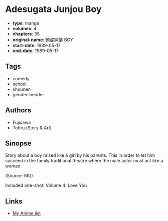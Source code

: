 # Adesugata Junjou Boy

-   **type**: manga
-   **volumes**: 4
-   **chapters**: 35
-   **original-name**: 艶姿純情 BOY
-   **start-date**: 1989-05-17
-   **end-date**: 1989-05-17

## Tags

-   comedy
-   school
-   shounen
-   gender-bender

## Authors

-   Fujisawa
-   Tohru (Story & Art)

## Sinopse

Story about a boy raised like a girl by his parents. This in order to let him succeed in the family traditional theatre where the male actor must act like a woman.

(Source: MU)

Included one-shot:
Volume 4: Love You

## Links

-   [My Anime list](https://myanimelist.net/manga/10006/Adesugata_Junjou_Boy)

